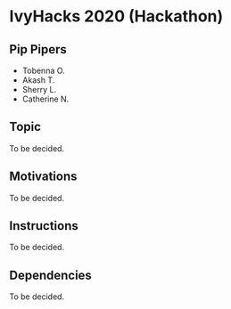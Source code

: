 # IvyHacks 2020 (Hackathon)
## Pip Pipers
+ Tobenna O.
+ Akash T.
+ Sherry L.
+ Catherine N.

## Topic
<Insert description of our program here>
To be decided.

## Motivations
To be decided.

## Instructions
To be decided.

## Dependencies
To be decided.
